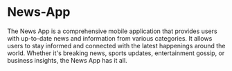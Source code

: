 # News-App
The News App is a comprehensive mobile application that provides users with up-to-date news and information from various categories. It allows users to stay informed and connected with the latest happenings around the world. Whether it's breaking news, sports updates, entertainment gossip, or business insights, the News App has it all.
